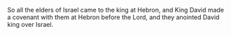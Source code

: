 So all the elders of Israel came to the king at Hebron, and King David made a covenant with them at Hebron before the Lord, and they anointed David king over Israel.
